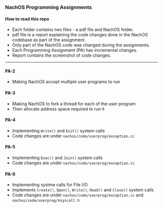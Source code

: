 ### NachOS Programming Assignments

#### How to read this repo
- Each folder contains two files - a pdf file and NachOS folder.
- pdf file is a report explaining the code changes done in the NachOS codebase as part of the assignment.
- Only part of the NachOS code was changed during the assignments.
- Each Programming Assignment (PA) has incremental changes.
- Report contains the screenshot of code changes.
---

#### PA-2
- Making NachOS accept multiple user programs to run

#### PA-3
- Making NachOS to fork a thread for each of the user program
- Then allocate address space required to run it

#### PA-4
- Implementing ```Write()``` and ```Exit()``` system calls
- Code changes are under ```nachos/code/userprog/exception.cc```

#### PA-5
- Implementing ```Exec()``` and ```Join()``` system calls
- Code changes are under ```nachos/code/userprog/exception.cc```

#### PA-6
- Implementing systme calls for File I/O
- Implements ```Create()```, ```Open()```, ```Write()```, ```Read()``` and ```Close()``` system calls
- Code changes are under ```nachos/code/userprog/exception.cc``` and ```nachos/code/userprog/ksyscall.h```
